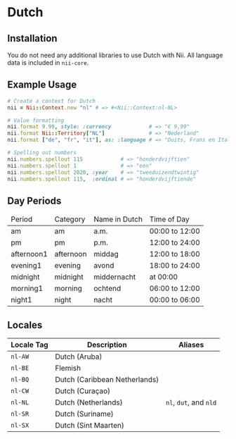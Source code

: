 <!-- This file has been generated. Source: languages/_template.md.erb -->

# Dutch

## Installation

You do not need any additional libraries to use Dutch with Nii.
All language data is included in `nii-core`.

## Example Usage

``` ruby
# Create a context for Dutch
nii = Nii::Context.new "nl" # => #<Nii::Context:nl-NL>

# Value formatting
nii.format 9.99, style: :currency            # => "€ 9,99"
nii.format Nii::Territory["NL"]              # => "Nederland"
nii.format ["de", "fr", "it"], as: :language # => "Duits, Frans en Italiaans"

# Spelling out numbers
nii.numbers.spellout 115            # => "honderdvijftien"
nii.numbers.spellout 1              # => "een"
nii.numbers.spellout 2020, :year    # => "twee­duizend­twintig"
nii.numbers.spellout 115,  :ordinal # => "honderd­vijftiende"
```

## Day Periods


<table>
  <thead>
    <tr>
      <td>Period</td>
      <td>Category</td>
      <td>Name in Dutch</td>
      <td>Time of Day</td>
    </tr>
  </thead>
  <tbody>
    <tr>
      <td>am</td>
      <td>am</td>
      <td>a.m.</td>
      <td>00:00 to 12:00</td>
    </tr>
    <tr>
      <td>pm</td>
      <td>pm</td>
      <td>p.m.</td>
      <td>12:00 to 24:00</td>
    </tr>
    <tr>
      <td>afternoon1</td>
      <td>afternoon</td>
      <td>middag</td>
      <td>12:00 to 18:00</td>
    </tr>
    <tr>
      <td>evening1</td>
      <td>evening</td>
      <td>avond</td>
      <td>18:00 to 24:00</td>
    </tr>
    <tr>
      <td>midnight</td>
      <td>midnight</td>
      <td>middernacht</td>
      <td>at 00:00</td>
    </tr>
    <tr>
      <td>morning1</td>
      <td>morning</td>
      <td>ochtend</td>
      <td>06:00 to 12:00</td>
    </tr>
    <tr>
      <td>night1</td>
      <td>night</td>
      <td>nacht</td>
      <td>00:00 to 06:00</td>
    </tr>
  </tbody>
</table>



## Locales

<table>
  <thead>
    <tr>
      <th>Locale Tag</th>
      <th>Description</th>
      <th>Aliases</th>
    </tr>
  </thead>
  <tbody>
    <tr>
      <td><code>nl-AW</code></td>
      <td>Dutch (Aruba)</td>
      <td></td>
    </tr>
    <tr>
      <td><code>nl-BE</code></td>
      <td>Flemish</td>
      <td></td>
    </tr>
    <tr>
      <td><code>nl-BQ</code></td>
      <td>Dutch (Caribbean Netherlands)</td>
      <td></td>
    </tr>
    <tr>
      <td><code>nl-CW</code></td>
      <td>Dutch (Curaçao)</td>
      <td></td>
    </tr>
    <tr>
      <td><code>nl-NL</code></td>
      <td>Dutch (Netherlands)</td>
      <td><code>nl</code>, <code>dut</code>, and <code>nld</code></td>
    </tr>
    <tr>
      <td><code>nl-SR</code></td>
      <td>Dutch (Suriname)</td>
      <td></td>
    </tr>
    <tr>
      <td><code>nl-SX</code></td>
      <td>Dutch (Sint Maarten)</td>
      <td></td>
    </tr>
  </tbody>
</table>

